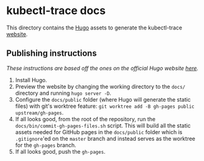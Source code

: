 # kubectl-trace docs

This directory contains the [Hugo][hugo] assets to generate the kubectl-trace [website][website].

## Publishing instructions

*These instructions are based off the ones on the official Hugo website [here][hugoGHPages].*

1. Install Hugo.
2. Preview the website by changing the working directory to the `docs/` directory and running
   `hugo server -D`.
3. Configure the `docs/public` folder (where Hugo will generate the static files) with git's
   worktree feature: `git worktree add -B gh-pages public upstream/gh-pages`.
3. If all looks good, from the root of the repository, run the `docs/bin/commit-gh-pages-files.sh`
    script. This will build all the static assets needed for GitHub pages in the `docs/public` folder
    which is `.gitignore`'ed on the `master` branch and instead serves as the worktree for the
    `gh-pages` branch.
4. If all looks good, push the `gh-pages`.

[hugo]: https://gohugo.io/
[hugoGHPages]: https://gohugo.io/hosting-and-deployment/hosting-on-github/
[website]: https://iovisor.github.io/kubectl-trace/
